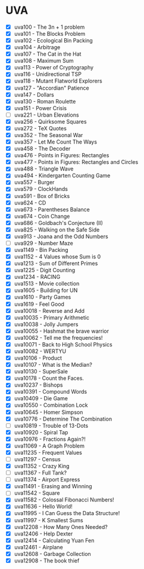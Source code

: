 # UVA
* [x] uva100 - The 3n + 1 problem
* [x] uva101 - The Blocks Problem
* [x] uva102 - Ecological Bin Packing
* [x] uva104 - Arbitrage
* [x] uva107 - The Cat in the Hat
* [x] uva108 - Maximum Sum
* [x] uva113 - Power of Cryptography
* [x] uva116 - Unidirectional TSP
* [x] uva118 - Mutant Flatworld Explorers
* [x] uva127 - "Accordian" Patience
* [x] uva147 - Dollars 
* [x] uva130 - Roman Roulette
* [x] uva151 - Power Crisis
* [ ] uva221 - Urban Elevations
* [x] uva256 - Quirksome Squares
* [x] uva272 - TeX Quotes
* [x] uva352 - The Seasonal War
* [x] uva357 - Let Me Count The Ways
* [x] uva458 - The Decoder
* [x] uva476 - Points in Figures: Rectangles
* [x] uva477 - Points in Figures: Rectangles and Circles
* [x] uva488 - Triangle Wave
* [x] uva494 - Kindergarten Counting Game
* [x] uva557 - Burger
* [x] uva579 - ClockHands
* [x] uva591 - Box of Bricks
* [x] uva624 - CD
* [x] uva673 - Parentheses Balance
* [x] uva674 - Coin Change
* [x] uva686 - Goldbach's Conjecture (II)
* [x] uva825 - Walking on the Safe Side
* [x] uva913 - Joana and the Odd Numbers
* [ ] uva929 - Number Maze
* [x] uva1149 - Bin Packing
* [x] uva1152 - 4 Values whose Sum is 0
* [x] uva1213 - Sum of Different Primes
* [x] uva1225 - Digit Counting
* [x] uva1234 - RACING
* [x] uva1513 - Movie collection
* [x] uva1605 - Building for UN
* [x] uva1610 - Party Games
* [x] uva1619 - Feel Good 
* [x] uva10018 - Reverse and Add
* [x] uva10035 - Primary Arithmetic
* [x] uva10038 - Jolly Jumpers
* [x] uva10055 - Hashmat the brave warrior
* [x] uva10062 - Tell me the frequencies!
* [x] uva10071 - Back to High School Physics
* [x] uva10082 - WERTYU
* [x] uva10106 - Product
* [x] uva10107 - What is the Median?
* [x] uva10130 - SuperSale
* [x] uva10178 - Count the Faces.
* [x] uva10237 - Bishops
* [x] uva10391 - Compound Words
* [x] uva10409 - Die Game
* [x] uva10550 - Combination Lock
* [x] uva10645 - Homer Simpson
* [x] uva10776 - Determine The Combination
* [ ] uva10819 - Trouble of 13-Dots
* [x] uva10920 - Spiral Tap
* [x] uva10976 - Fractions Again?!
* [x] uva11069 - A Graph Problem
* [x] uva11235 - Frequent Values
* [ ] uva11297 - Census
* [x] uva11352 - Crazy King
* [ ] uva11367 - Full Tank?
* [ ] uva11374 - Airport Express
* [x] uva11491 - Erasing and Winning
* [ ] uva11542 - Square
* [x] uva11582 - Colossal Fibonacci Numbers!
* [x] uva11636 - Hello World!
* [x] uva11995 - I Can Guess the Data Structure!
* [x] uva11997 - K Smallest Sums
* [x] uva12208 - How Many Ones Needed?
* [x] uva12406 - Help Dexter
* [x] uva12414 - Calculating Yuan Fen
* [x] uva12461 - Airplane
* [x] uva12608 - Garbage Collection
* [x] uva12908 - The book thief
